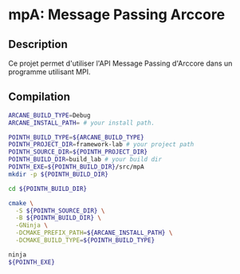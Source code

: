 # mpA: Message Passing Arccore

## Description
Ce projet permet d'utiliser l'API Message Passing d'Arccore dans un programme
utilisant MPI.

## Compilation
```sh
ARCANE_BUILD_TYPE=Debug
ARCANE_INSTALL_PATH= # your install path.

POINTH_BUILD_TYPE=${ARCANE_BUILD_TYPE}
POINTH_PROJECT_DIR=framework-lab # your project path
POINTH_SOURCE_DIR=${POINTH_PROJECT_DIR}
POINTH_BUILD_DIR=build_lab # your build dir
POINTH_EXE=${POINTH_BUILD_DIR}/src/mpA
mkdir -p ${POINTH_BUILD_DIR}

cd ${POINTH_BUILD_DIR}

cmake \
  -S ${POINTH_SOURCE_DIR} \
  -B ${POINTH_BUILD_DIR} \
  -GNinja \
  -DCMAKE_PREFIX_PATH=${ARCANE_INSTALL_PATH} \
  -DCMAKE_BUILD_TYPE=${POINTH_BUILD_TYPE}

ninja
${POINTH_EXE}
```
